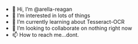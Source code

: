 - 👋 Hi, I’m @arella-reagan
- 👀 I’m interested in lots of things
- 🌱 I’m currently learning about Tesseract-OCR
- 💞️ I’m looking to collaborate on nothing right now
- 📫 How to reach me...dont.

<!---
arella-reagan/arella-reagan is a ✨special ✨ repository because its `README.md` (this file) appears on your GitHub profile.
You can click the Preview link to take a look at your changes.
--->
